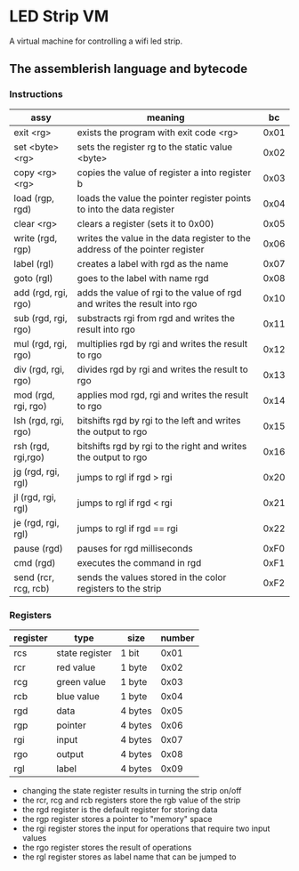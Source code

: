 # LED Strip VM

A virtual machine for controlling a wifi led strip.

## The assemblerish language and bytecode

### Instructions

| assy                | meaning                                                                      | bc   |
| ------------------- | ---------------------------------------------------------------------------- | ---- |
| exit \<rg>          | exists the program with exit code \<rg>                                      | 0x01 |
| set \<byte> \<rg>   | sets the register rg to the static value \<byte>                             | 0x02 |
| copy \<rg> \<rg>    | copies the value of register a into register b                               | 0x03 |
| load (rgp, rgd)     | loads the value the pointer register points to into the data register        | 0x04 |
| clear \<rg>         | clears a register (sets it to 0x00)                                          | 0x05 |
| write (rgd, rgp)    | writes the value in the data register to the address of the pointer register | 0x06 |
| label (rgl)         | creates a label with rgd as the name                                         | 0x07 |
| goto (rgl)          | goes to the label with name rgd                                              | 0x08 |
| add (rgd, rgi, rgo) | adds the value of rgi to the value of rgd and writes the result into rgo     | 0x10 |
| sub (rgd, rgi, rgo) | substracts rgi from rgd and writes the result into rgo                       | 0x11 |
| mul (rgd, rgi, rgo) | multiplies rgd by rgi and writes the result to rgo                           | 0x12 |
| div (rgd, rgi, rgo) | divides rgd by rgi and writes the result to rgo                              | 0x13 |
| mod (rgd, rgi, rgo) | applies mod rgd, rgi and writes the result to rgo                            | 0x14 |
| lsh (rgd, rgi, rgo) | bitshifts rgd by rgi to the left and writes the output to rgo                | 0x15 |
| rsh (rgd, rgi,rgo)  | bitshifts rgd by rgi to the right and writes the output to rgo               | 0x16 |
| jg (rgd, rgi, rgl)  | jumps to rgl if rgd > rgi                                                    | 0x20 |
| jl (rgd, rgi, rgl)  | jumps to rgl if rgd < rgi                                                    | 0x21 |
| je (rgd, rgi, rgl)  | jumps to rgl if rgd == rgi                                                   | 0x22 |
| pause (rgd)         | pauses for rgd milliseconds                                                  | 0xF0 |
| cmd (rgd)       | executes the command in rgd                                                  | 0xF1 |
| send (rcr, rcg, rcb) | sends the values stored in the color registers to the strip | 0xF2

### Registers

| register | type           | size    | number |
| -------- | -------------- | ------- | ------ |
| rcs      | state register | 1 bit   | 0x01   |
| rcr      | red value      | 1 byte  | 0x02   |
| rcg      | green value    | 1 byte  | 0x03   |
| rcb      | blue value     | 1 byte  | 0x04   |
| rgd      | data           | 4 bytes | 0x05   |
| rgp      | pointer        | 4 bytes | 0x06   |
| rgi      | input          | 4 bytes | 0x07   |
| rgo      | output         | 4 bytes | 0x08   |
| rgl      | label          | 4 bytes | 0x09   |

- changing the state register results in turning the strip on/off
- the rcr, rcg and rcb registers store the rgb value of the strip
- the rgd register is the default register for storing data
- the rgp register stores a pointer to "memory" space
- the rgi register stores the input for operations that require two input values
- the rgo register stores the result of operations
- the rgl register stores as label name that can be jumped to